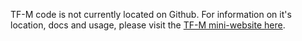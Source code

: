 TF-M code is not currently located on Github. For information on it's location, docs and usage, please visit the [TF-M mini-website here](https://www.trustedfirmware.org/projects/tf-m/).
